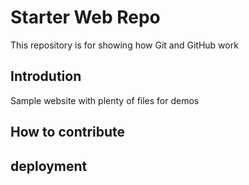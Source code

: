 # Starter Web Repo

This repository is for showing how Git and GitHub work

## Introdution

Sample website with plenty of files for demos

## How to contribute

## deployment